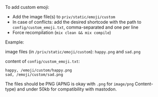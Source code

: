 To add custom emoji:
* Add the image file(s) to `priv/static/emoji/custom`
* In case of conflicts: add the desired shortcode with the path to `config/custom_emoji.txt`, comma-separated and one per line
* Force recompilation (``mix clean && mix compile``)

Example:

image files (in `/priv/static/emoji/custom`): `happy.png` and `sad.png`

content of `config/custom_emoji.txt`:
```
happy, /emoji/custom/happy.png
sad, /emoji/custom/sad.png
```

The files should be PNG (APNG is okay with `.png` for `image/png` Content-type) and under 50kb for compatibility with mastodon.
